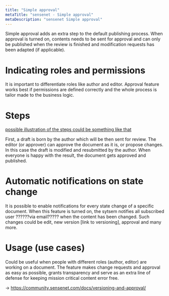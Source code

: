```yaml
---
title: "Simple approval"
metaTitle: "sensenet - Simple approval"
metaDescription: "sensenet Simple approval"
---
```


Simple approval adds an extra step to the default publishing process. When approval is turned on, contents needs to be sent for approval and can only be published when the review is finished and modification requests has been adapted (if applicable).

# Indicating roles and permissions

It is important to differentiate roles like author and editor. Approval feature works best if permissions are defined correctly and the whole process is tailor made to the business logic.

# Steps
[possible illustration of the steps could be something like that](https://images.ctfassets.net/fo9twyrwpveg/1EQtohKijakksU2KwS262w/69c5b114908eba58787c29ce1d1ad737/Step_11.png?fm=jpg&fl=progressive&q=90&w=2156)

First, a draft is born by the author which will be then sent for review. The editor (or approver) can approve the document as it is, or propose changes. In this case the draft is modified and resubmitted by the author. When everyone is happy with the result, the document gets approved and published.

# Automatic notifications on state change

It is possible to enable notifications for every state change of a specific document. When this feature is turned on, the sytsem notifies all subscribed user ??????via email????? when the content has been changed. Such changes could be edit, new version [link to versioning], approval and many more.


# Usage (use cases)

Could be useful when people with different roles (author, editor) are working on a document. The feature makes change requests and approval as easy as possible, grants transparency and serve as an extra line of defense for keeping mission critical content error free.

-> https://community.sensenet.com/docs/versioning-and-approval/
